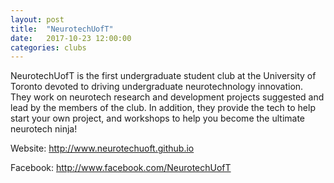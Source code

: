 ```yaml
---
layout: post
title:  "NeurotechUofT"
date:   2017-10-23 12:00:00
categories: clubs
---
```


NeurotechUofT is the first undergraduate student club at the University of Toronto devoted to driving undergraduate neurotechnology innovation. They work on neurotech research and development projects suggested and lead by the members of the club. In addition, they provide the tech to help start your own project, and workshops to help you become the ultimate neurotech ninja!

Website: http://www.neurotechuoft.github.io

Facebook: http://www.facebook.com/NeurotechUofT
